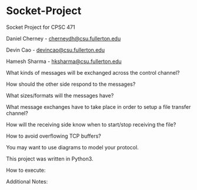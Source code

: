 # Socket-Project
Socket Project for CPSC 471

Daniel Cherney - cherneydh@csu.fullerton.edu

Devin  Cao     - devincao@csu.fullerton.edu

Hamesh Sharma  - hksharma@csu.fullerton.edu


What kinds of messages will be exchanged across the control channel?

How should the other side respond to the messages?

What sizes/formats will the messages have?

What message exchanges have to take place in order to setup a file transfer channel?

How will the receiving side know when to start/stop receiving the file?

How to avoid overflowing TCP buffers?

You may want to use diagrams to model your protocol.

This project was written in Python3.

How to execute:

Additional Notes:
